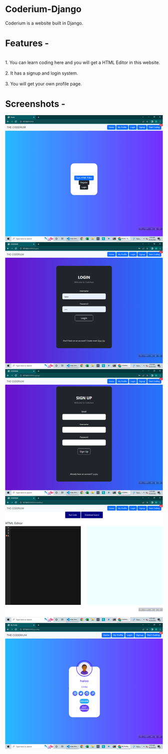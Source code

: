 # Coderium-Django
Coderium is a website built in Django.
<h1>Features -</h1>
<br>1. You can learn coding here and you will get a HTML Editor in this website.</br>
<br>2. It has a signup and login system.</br>
<br>3. You will get your own profile page.</br>

<h1>Screenshots -</h1>
<img src="https://github.com/Shahmir-Riddo/Coderium-Django/blob/main/Screenshot%20(23).png">
<img src="https://github.com/Shahmir-Riddo/Coderium-Django/blob/main/Screenshot%20(24).png">
<img src="https://github.com/Shahmir-Riddo/Coderium-Django/blob/main/Screenshot%20(25).png">
<img src="https://github.com/Shahmir-Riddo/Coderium-Django/blob/main/Screenshot%20(26).png">
<img src="https://github.com/Shahmir-Riddo/Coderium-Django/blob/main/Screenshot%20(27).png">

